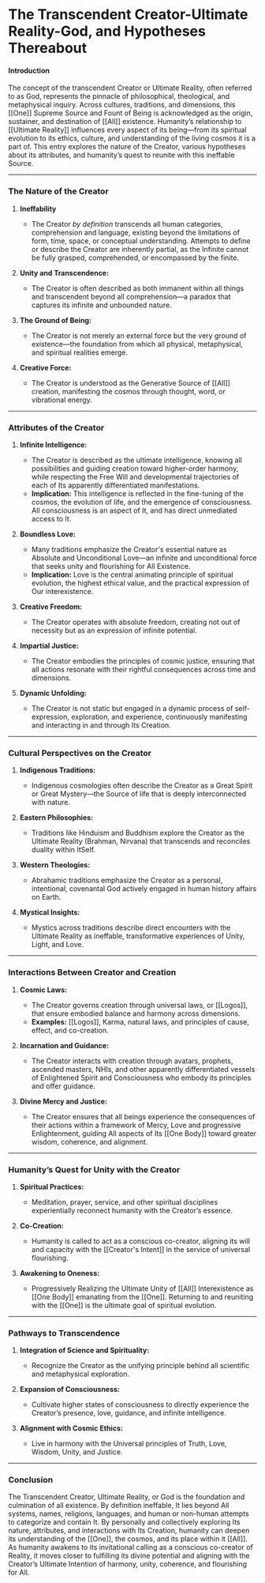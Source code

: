 # The Transcendent Creator-Ultimate Reality-God, and Hypotheses Thereabout

#### **Introduction**

The concept of the transcendent Creator or Ultimate Reality, often referred to as God, represents the pinnacle of philosophical, theological, and metaphysical inquiry. Across cultures, traditions, and dimensions, this [[One]] Supreme Source and Fount of Being is acknowledged as the origin, sustainer, and destination of [[All]] existence. Humanity’s relationship to [[Ultimate Reality]] influences every aspect of its being—from its spiritual evolution to its ethics, culture, and understanding of the living cosmos it is a part of. This entry explores the nature of the Creator, various hypotheses about its attributes, and humanity’s quest to reunite with this ineffable Source.

---

### **The Nature of the Creator**

1. **Ineffability**

	- The Creator *by definition* transcends all human categories, comprehension and language, existing beyond the limitations of form, time, space, or conceptual understanding. Attempts to define or describe the Creator are inherently partial, as the Infinite cannot be fully grasped, comprehended, or encompassed by the finite.
1. **Unity and Transcendence:**
    
    - The Creator is often described as both immanent within all things and transcendent beyond all comprehension—a paradox that captures its infinite and unbounded nature.
2. **The Ground of Being:**
    
    - The Creator is not merely an external force but the very ground of existence—the foundation from which all physical, metaphysical, and spiritual realities emerge.
3. **Creative Force:**
    
    - The Creator is understood as the Generative Source of [[All]] creation, manifesting the cosmos through thought, word, or vibrational energy.

---

### **Attributes of the Creator**

1. **Infinite Intelligence:**
    
    - The Creator is described as the ultimate intelligence, knowing all possibilities and guiding creation toward higher-order harmony, while respecting the Free Will and developmental trajectories of each of Its apparently differentiated manifestations.
    - **Implication:** This intelligence is reflected in the fine-tuning of the cosmos, the evolution of life, and the emergence of consciousness. All consciousness is an aspect of It, and has direct unmediated access to It.
2. **Boundless Love:**
    
    - Many traditions emphasize the Creator's essential nature as Absolute and Unconditional Love—an infinite and unconditional force that seeks unity and flourishing for All Existence.
    - **Implication:** Love is the central animating principle of spiritual evolution, the highest ethical value, and the practical expression of Our interexistence.
3. **Creative Freedom:**
    
    - The Creator operates with absolute freedom, creating not out of necessity but as an expression of infinite potential.
4. **Impartial Justice:**
    
    - The Creator embodies the principles of cosmic justice, ensuring that all actions resonate with their rightful consequences across time and dimensions.
5. **Dynamic Unfolding:**
    
    - The Creator is not static but engaged in a dynamic process of self-expression, exploration, and experience, continuously manifesting and interacting in and through Its Creation. 

---

### **Cultural Perspectives on the Creator**

1. **Indigenous Traditions:**
    
    - Indigenous cosmologies often describe the Creator as a Great Spirit or Great Mystery—the Source of life that is deeply interconnected with nature.
2. **Eastern Philosophies:**
    
    - Traditions like Hinduism and Buddhism explore the Creator as the Ultimate Reality (Brahman, Nirvana) that transcends and reconciles duality within ItSelf.
3. **Western Theologies:**
    
    - Abrahamic traditions emphasize the Creator as a personal, intentional, covenantal God actively engaged in human history affairs on Earth.  
4. **Mystical Insights:**
    
    - Mystics across traditions describe direct encounters with the Ultimate Reality as ineffable, transformative experiences of Unity, Light, and Love. 

---

### **Interactions Between Creator and Creation**

1. **Cosmic Laws:**
    
    - The Creator governs creation through universal laws, or [[Logos]],  that ensure embodied balance and harmony across dimensions.
    - **Examples:** [[Logos]], Karma, natural laws, and principles of cause, effect, and co-creation.
2. **Incarnation and Guidance:**
    
    - The Creator interacts with creation through avatars, prophets, ascended masters, NHIs, and other apparently differentiated vessels of Enlightened Spirit and Consciousness who embody its principles and offer guidance.
3. **Divine Mercy and Justice:**
    
    - The Creator ensures that all beings experience the consequences of their actions within a framework of Mercy, Love and progressive Enlightenment, guiding All aspects of Its [[One Body]] toward greater wisdom, coherence, and alignment. 

---

### **Humanity’s Quest for Unity with the Creator**

1. **Spiritual Practices:**
    
    - Meditation, prayer, service, and other spiritual disciplines experientially reconnect humanity with the Creator’s essence.
2. **Co-Creation:**
    
    - Humanity is called to act as a conscious co-creator, aligning its will and capacity with the [[Creator's Intent]] in the service of universal flourishing.
3. **Awakening to Oneness:**
    
    - Progressively Realizing the  Ultimate Unity of [[All]] Interexistence as [[One Body]] emanating from the [[One]]. Returning to and reuniting with the [[One]] is the ultimate goal of spiritual evolution.

---

### **Pathways to Transcendence**

1. **Integration of Science and Spirituality:**
    
    - Recognize the Creator as the unifying principle behind all scientific and metaphysical exploration.
2. **Expansion of Consciousness:**
    
    - Cultivate higher states of consciousness to directly experience the Creator’s presence, love, guidance, and infinite intelligence.
3. **Alignment with Cosmic Ethics:**
    
    - Live in harmony with the Universal principles of Truth, Love, Wisdom, Unity, and Justice.

---

### **Conclusion**

The Transcendent Creator, Ultimate Reality, or God is the foundation and culmination of all existence. By definition ineffable, It lies beyond All systems, names, religions, languages, and human or non-human attempts to categorize and contain It. By personally and collectively exploring Its nature, attributes, and interactions with Its Creation, humanity can deepen its understanding of the [[One]], the cosmos, and its place within it [[All]]. As humanity awakens to its invitational calling as a conscious co-creator of Reality, it moves closer to fulfilling its divine potential and aligning with the Creator’s Ultimate Intention of harmony, unity, coherence, and flourishing for All.

